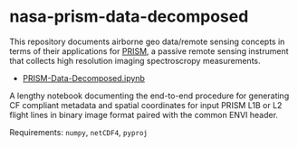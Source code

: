 # nasa-prism-data-decomposed

This repository documents airborne geo data/remote sensing concepts in terms of their applications for [PRISM](https://prism.jpl.nasa.gov), a passive remote sensing instrument that collects high resolution imaging spectroscropy measurements. 

* [PRISM-Data-Decomposed.ipynb](PRISM-Data-Decomposed.ipynb)

A lengthy notebook documenting the end-to-end procedure for generating CF compliant metadata and spatial coordinates for input PRISM L1B or L2 flight lines in binary image format paired with the common ENVI header. 

Requirements: `numpy`, `netCDF4`, `pyproj`

